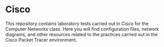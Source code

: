 # Cisco
This repository contains laboratory tests carried out in Cisco for the Computer Networks class. Here you will find configuration files, network diagrams, and other resources related to the practices carried out in the Cisco Packet Tracer environment. 
